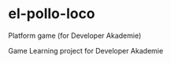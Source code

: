 # el-pollo-loco

Platform game (for Developer Akademie)

Game Learning project for Developer Akademie
